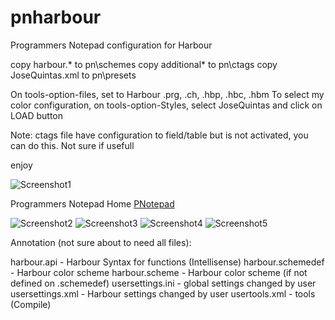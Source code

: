 # pnharbour
Programmers Notepad configuration for Harbour

copy harbour.*       to pn\schemes
copy additional*     to pn\ctags
copy JoseQuintas.xml to pn\presets

On tools-option-files, set to Harbour .prg, .ch, .hbp, .hbc, .hbm
To select my color configuration, on tools-option-Styles, select JoseQuintas and click on LOAD button

Note: ctags file have configuration to field/table but is not activated, you can do this. Not sure if usefull

enjoy

![Screenshot1](https://github.com/JoseQuintas/pnharbour/blob/master/ctags.png)

Programmers Notepad Home [PNotepad](http://pnotepad.org/)

![Screenshot2](https://github.com/JoseQuintas/pnharbour/blob/master/pnotepad1.png)
![Screenshot3](https://github.com/JoseQuintas/pnharbour/blob/master/pnotepad2.png)
![Screenshot4](https://github.com/JoseQuintas/pnharbour/blob/master/pnotepad3.png)
![Screenshot5](https://github.com/JoseQuintas/pnharbour/blob/master/pnotepad4.png)

Annotation (not sure about to need all files):

harbour.api - Harbour Syntax for functions (Intellisense)
harbour.schemedef - Harbour color scheme
harbour.scheme - Harbour color scheme (if not defined on .schemedef)
usersettings.ini - global settings changed by user
usersettings.xml - Harbour settings changed by user
usertools.xml - tools (Compile)

